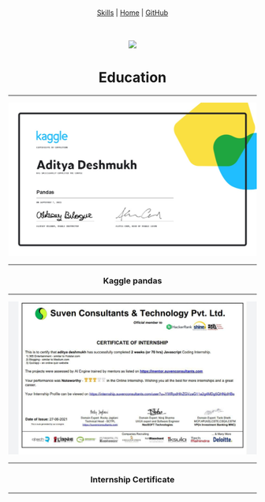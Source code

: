 <br>
<div align="center">

<a color="green" href="SKILLS.html">Skills</a> |
<a href="http://aditya-deshmukh.me/Mark-up-Portfolio/">Home</a> |
<a href="GITHUB.html">GitHub</a>

  <br>

</div>

<br>
<div align="center">

<img display="flex" src="https://media1.giphy.com/media/gFmkpNCar7TSoauRUs/giphy.gif?cid=ecf05e47w9l6v2g3ha1y5d28iv2fqpgzmfhgs661fqtmm6vt&rid=giphy.gif&ct=s"/>
  <h1>Education</h1>
  <hr>
 </div>

<div align="center">
<img src="https://raw.githubusercontent.com/Aditya664/Mark-up-Portfolio/main/WhatsApp%20Image%202021-09-07%20at%2010.18.18%20AM.jpeg"/>
  <hr>
  <h3>Kaggle pandas </h3>
<hr>

 <img src="https://raw.githubusercontent.com/Aditya664/Mark-up-Portfolio/main/WhatsApp%20Image%202021-09-08%20at%208.07.22%20AM.jpeg"/>
  <hr>
<h3> Internship Certificate </h3>
  <hr>
</div>
